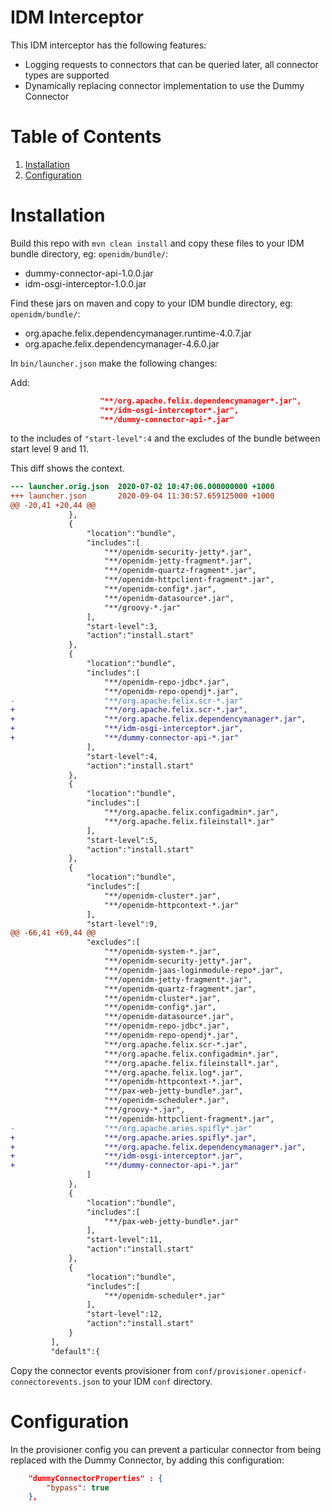 # IDM Interceptor
This IDM interceptor has the following features:
* Logging requests to connectors that can be queried later, all connector types are supported
* Dynamically replacing connector implementation to use the Dummy Connector

# Table of Contents
1. [Installation](#installation)
1. [Configuration](#configuration)

# Installation

Build this repo with `mvn clean install` and copy these files to your IDM bundle directory, eg: `openidm/bundle/`:

* dummy-connector-api-1.0.0.jar
* idm-osgi-interceptor-1.0.0.jar

Find these jars on maven and copy to your IDM bundle directory, eg: `openidm/bundle/`:

* org.apache.felix.dependencymanager.runtime-4.0.7.jar
* org.apache.felix.dependencymanager-4.6.0.jar

In `bin/launcher.json` make the following changes:

Add:
```json
                    "**/org.apache.felix.dependencymanager*.jar",
                    "**/idm-osgi-interceptor*.jar",
                    "**/dummy-connector-api-*.jar"
```

to the includes of `"start-level":4` and the excludes of the bundle between start level 9 and 11.

This diff shows the context.

```diff
--- launcher.orig.json  2020-07-02 10:47:06.000000000 +1000
+++ launcher.json       2020-09-04 11:30:57.659125000 +1000
@@ -20,41 +20,44 @@
             },
             {
                 "location":"bundle",
                 "includes":[
                     "**/openidm-security-jetty*.jar",
                     "**/openidm-jetty-fragment*.jar",
                     "**/openidm-quartz-fragment*.jar",
                     "**/openidm-httpclient-fragment*.jar",
                     "**/openidm-config*.jar",
                     "**/openidm-datasource*.jar",
                     "**/groovy-*.jar"
                 ],
                 "start-level":3,
                 "action":"install.start"
             },
             {
                 "location":"bundle",
                 "includes":[
                     "**/openidm-repo-jdbc*.jar",
                     "**/openidm-repo-opendj*.jar",
-                    "**/org.apache.felix.scr-*.jar"
+                    "**/org.apache.felix.scr-*.jar",
+                    "**/org.apache.felix.dependencymanager*.jar",
+                    "**/idm-osgi-interceptor*.jar",
+                    "**/dummy-connector-api-*.jar"
                 ],
                 "start-level":4,
                 "action":"install.start"
             },
             {
                 "location":"bundle",
                 "includes":[
                     "**/org.apache.felix.configadmin*.jar",
                     "**/org.apache.felix.fileinstall*.jar"
                 ],
                 "start-level":5,
                 "action":"install.start"
             },
             {
                 "location":"bundle",
                 "includes":[
                     "**/openidm-cluster*.jar",
                     "**/openidm-httpcontext-*.jar"
                 ],
                 "start-level":9,
@@ -66,41 +69,44 @@
                 "excludes":[
                     "**/openidm-system-*.jar",
                     "**/openidm-security-jetty*.jar",
                     "**/openidm-jaas-loginmodule-repo*.jar",
                     "**/openidm-jetty-fragment*.jar",
                     "**/openidm-quartz-fragment*.jar",
                     "**/openidm-cluster*.jar",
                     "**/openidm-config*.jar",
                     "**/openidm-datasource*.jar",
                     "**/openidm-repo-jdbc*.jar",
                     "**/openidm-repo-opendj*.jar",
                     "**/org.apache.felix.scr-*.jar",
                     "**/org.apache.felix.configadmin*.jar",
                     "**/org.apache.felix.fileinstall*.jar",
                     "**/org.apache.felix.log*.jar",
                     "**/openidm-httpcontext-*.jar",
                     "**/pax-web-jetty-bundle*.jar",
                     "**/openidm-scheduler*.jar",
                     "**/groovy-*.jar",
                     "**/openidm-httpclient-fragment*.jar",
-                    "**/org.apache.aries.spifly*.jar"
+                    "**/org.apache.aries.spifly*.jar",
+                    "**/org.apache.felix.dependencymanager*.jar",
+                    "**/idm-osgi-interceptor*.jar",
+                    "**/dummy-connector-api-*.jar"
                 ]
             },
             {
                 "location":"bundle",
                 "includes":[
                     "**/pax-web-jetty-bundle*.jar"
                 ],
                 "start-level":11,
                 "action":"install.start"
             },
             {
                 "location":"bundle",
                 "includes":[
                     "**/openidm-scheduler*.jar"
                 ],
                 "start-level":12,
                 "action":"install.start"
             }
         ],
         "default":{

```

Copy the connector events provisioner from `conf/provisioner.openicf-connectorevents.json` to your IDM `conf` directory.

# Configuration

In the provisioner config you can prevent a particular connector from being replaced with the Dummy Connector, by adding this configuration:

```json
    "dummyConnectorProperties" : {
        "bypass": true
    },
```

